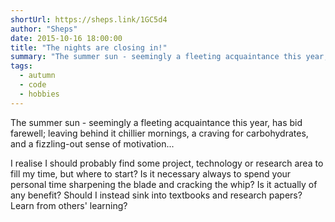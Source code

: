 ```yaml
---
shortUrl: https://sheps.link/1GC5d4
author: "Sheps"
date: 2015-10-16 18:00:00
title: "The nights are closing in!"
summary: "The summer sun - seemingly a fleeting acquaintance this year, has bid farewell; leaving behind it chillier mornings, a craving for carbohydrates, and a fizzling-out sense of motivation..."
tags:
  - autumn
  - code
  - hobbies
---
```


The summer sun - seemingly a fleeting acquaintance this year, has bid farewell; leaving behind it chillier mornings, a craving for carbohydrates, and a fizzling-out sense of motivation...

I realise I should probably find some project, technology or research area to fill my time, but where to start? Is it necessary always to spend your personal time sharpening the blade and cracking the whip? Is it actually of any benefit? Should I instead sink into textbooks and research papers? Learn from others' learning?
